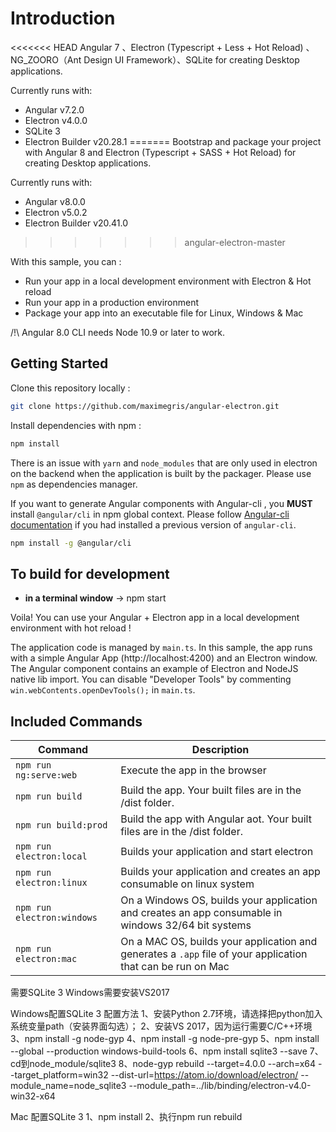 # Introduction

<<<<<<< HEAD
 Angular 7 、Electron (Typescript + Less + Hot Reload) 、NG_ZOORO（Ant Design UI Framework）、SQLite for creating Desktop applications.

Currently runs with:

- Angular v7.2.0
- Electron v4.0.0
- SQLite 3
- Electron Builder v20.28.1
=======
Bootstrap and package your project with Angular 8 and Electron (Typescript + SASS + Hot Reload) for creating Desktop applications.

Currently runs with:

- Angular v8.0.0
- Electron v5.0.2
- Electron Builder v20.41.0
>>>>>>> angular-electron-master

With this sample, you can :

- Run your app in a local development environment with Electron & Hot reload
- Run your app in a production environment
- Package your app into an executable file for Linux, Windows & Mac

/!\ Angular 8.0 CLI needs Node 10.9 or later to work.

## Getting Started

Clone this repository locally :

``` bash
git clone https://github.com/maximegris/angular-electron.git
```

Install dependencies with npm :

``` bash
npm install
```

There is an issue with `yarn` and `node_modules` that are only used in electron on the backend when the application is built by the packager. Please use `npm` as dependencies manager.


If you want to generate Angular components with Angular-cli , you **MUST** install `@angular/cli` in npm global context.
Please follow [Angular-cli documentation](https://github.com/angular/angular-cli) if you had installed a previous version of `angular-cli`.

``` bash
npm install -g @angular/cli
```

## To build for development

- **in a terminal window** -> npm start

Voila! You can use your Angular + Electron app in a local development environment with hot reload !

The application code is managed by `main.ts`. In this sample, the app runs with a simple Angular App (http://localhost:4200) and an Electron window.
The Angular component contains an example of Electron and NodeJS native lib import.
You can disable "Developer Tools" by commenting `win.webContents.openDevTools();` in `main.ts`.

## Included Commands

|Command|Description|
|--|--|
|`npm run ng:serve:web`| Execute the app in the browser |
|`npm run build`| Build the app. Your built files are in the /dist folder. |
|`npm run build:prod`| Build the app with Angular aot. Your built files are in the /dist folder. |
|`npm run electron:local`| Builds your application and start electron
|`npm run electron:linux`| Builds your application and creates an app consumable on linux system |
|`npm run electron:windows`| On a Windows OS, builds your application and creates an app consumable in windows 32/64 bit systems |
|`npm run electron:mac`|  On a MAC OS, builds your application and generates a `.app` file of your application that can be run on Mac |

需要SQLite 3 Windows需要安装VS2017

Windows配置SQLite 3 配置方法
1、安装Python 2.7环境，请选择把python加入系统变量path（安装界面勾选）；
2、安装VS 2017，因为运行需要C/C++环境
3、npm install -g node-gyp
4、npm install -g node-pre-gyp
5、npm install --global --production windows-build-tools
6、npm install sqlite3 --save
7、cd到node_module/sqlite3
8、node-gyp rebuild --target=4.0.0 --arch=x64 --target_platform=win32 --dist-url=https://atom.io/download/electron/ --module_name=node_sqlite3 --module_path=../lib/binding/electron-v4.0-win32-x64
 

Mac 配置SQLite 3
 1、npm install
 2、执行npm run rebuild

